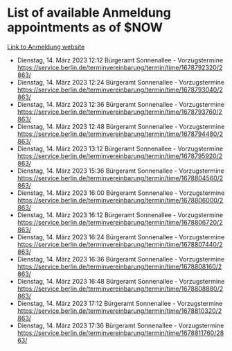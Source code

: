 # List of available Anmeldung appointments as of $NOW
[Link to Anmeldung website](https://service.berlin.de/terminvereinbarung/termin/tag.php?termin=1&anliegen[]=120686&dienstleisterlist=122210,122217,327316,122219,327312,122227,327314,122231,327346,122243,327348,122254,122252,329742,122260,329745,122262,329748,122271,327278,122273,327274,122277,327276,330436,122280,327294,122282,327290,122284,327292,122291,327270,122285,327266,122286,327264,122296,327268,150230,329760,122297,327286,122294,327284,122312,329763,122314,329775,122304,327330,122311,327334,122309,327332,317869,122281,327352,122279,329772,122283,122276,327324,122274,327326,122267,329766,122246,327318,122251,327320,122257,327322,122208,327298,122226,327300&herkunft=http%3A%2F%2Fservice.berlin.de%2Fdienstleistung%2F120686%2F)
- Dienstag, 14. März 2023 12:12 Bürgeramt Sonnenallee - Vorzugstermine https://service.berlin.de/terminvereinbarung/termin/time/1678792320/2863/
- Dienstag, 14. März 2023 12:24 Bürgeramt Sonnenallee - Vorzugstermine https://service.berlin.de/terminvereinbarung/termin/time/1678793040/2863/
- Dienstag, 14. März 2023 12:36 Bürgeramt Sonnenallee - Vorzugstermine https://service.berlin.de/terminvereinbarung/termin/time/1678793760/2863/
- Dienstag, 14. März 2023 12:48 Bürgeramt Sonnenallee - Vorzugstermine https://service.berlin.de/terminvereinbarung/termin/time/1678794480/2863/
- Dienstag, 14. März 2023 13:12 Bürgeramt Sonnenallee - Vorzugstermine https://service.berlin.de/terminvereinbarung/termin/time/1678795920/2863/
- Dienstag, 14. März 2023 15:36 Bürgeramt Sonnenallee - Vorzugstermine https://service.berlin.de/terminvereinbarung/termin/time/1678804560/2863/
- Dienstag, 14. März 2023 16:00 Bürgeramt Sonnenallee - Vorzugstermine https://service.berlin.de/terminvereinbarung/termin/time/1678806000/2863/
- Dienstag, 14. März 2023 16:12 Bürgeramt Sonnenallee - Vorzugstermine https://service.berlin.de/terminvereinbarung/termin/time/1678806720/2863/
- Dienstag, 14. März 2023 16:24 Bürgeramt Sonnenallee - Vorzugstermine https://service.berlin.de/terminvereinbarung/termin/time/1678807440/2863/
- Dienstag, 14. März 2023 16:36 Bürgeramt Sonnenallee - Vorzugstermine https://service.berlin.de/terminvereinbarung/termin/time/1678808160/2863/
- Dienstag, 14. März 2023 16:48 Bürgeramt Sonnenallee - Vorzugstermine https://service.berlin.de/terminvereinbarung/termin/time/1678808880/2863/
- Dienstag, 14. März 2023 17:12 Bürgeramt Sonnenallee - Vorzugstermine https://service.berlin.de/terminvereinbarung/termin/time/1678810320/2863/
- Dienstag, 14. März 2023 17:36 Bürgeramt Sonnenallee - Vorzugstermine https://service.berlin.de/terminvereinbarung/termin/time/1678811760/2863/
